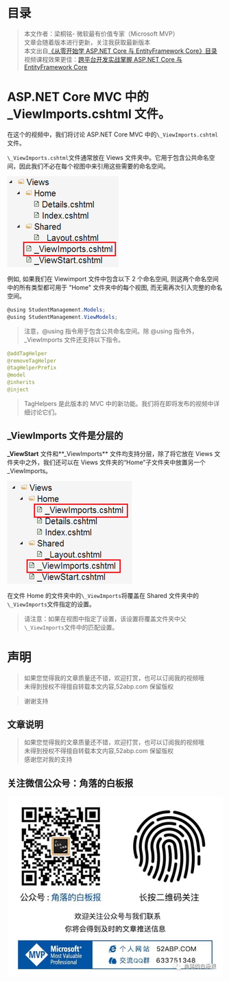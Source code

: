 # 目录

> 本文作者：梁桐铭- 微软最有价值专家（Microsoft MVP） </br>
> 文章会随着版本进行更新，关注我获取最新版本 </br>
> 本文出自[《从零开始学 ASP.NET Core 与 EntityFramework Core》目录](https://www.52abp.com/Wiki/mvc/latest) </br>
> 视频课程效果更佳：[跨平台开发实战掌握 ASP.NET Core 与 EntityFramework Core
> ](https://www.52abp.com/College/Course/1) </br>

# ASP.NET Core MVC 中的\_ViewImports.cshtml 文件。

在这个的视频中，我们将讨论 ASP.NET Core MVC 中的`\_ViewImports.cshtml`文件。

`\_ViewImports.cshtml`文件通常放在 Views 文件夹中。它用于包含公共命名空间，因此我们不必在每个视图中来引用这些需要的命名空间。

![31 1](images/31-1.png)

例如, 如果我们在 Viewimport 文件中包含以下 2 个命名空间, 则这两个命名空间中的所有类型都可用于 "Home" 文件夹中的每个视图, 而无需再次引入完整的命名空间。

```csharp
@using StudentManagement.Models;
@using StudentManagement.ViewModels;

```

> 注意，@using 指令用于包含公共命名空间。除 @using 指令外，\_ViewImports 文件还支持以下指令。

```java
@addTagHelper
@removeTagHelper
@tagHelperPrefix
@model
@inherits
@inject
```

> TagHelpers 是此版本的 MVC 中的新功能。我们将在即将发布的视频中详细讨论它们。

## \_ViewImports 文件是分层的

**\_ViewStart** 文件和**\_ViewImports** 文件均支持分层，除了将它放在 Views 文件夹中之外，我们还可以在 Views 文件夹的“Home”子文件夹中放置另一个\_ViewImports。

![31 2](images/31-2.png)

在文件 Home 的文件夹中的`\_ViewImports`将覆盖在 Shared 文件夹中的`\_ViewImports`文件指定的设置。

> 请注意：如果在视图中指定了设置，该设置将覆盖文件夹中父`\_ViewImports`文件中的匹配设置。

# 声明

> 如果您觉得我的文章质量还不错，欢迎打赏，也可以订阅我的视频哦 </br>
> 未得到授权不得擅自转载本文内容,52abp.com 保留版权

> 谢谢支持

## 文章说明

> 如果您觉得我的文章质量还不错，欢迎打赏，也可以订阅我的视频哦 </br>
> 未得到授权不得擅自转载本文内容,52abp.com 保留版权 </br>
> 感谢您对我的支持

## 关注微信公众号：角落的白板报

![公众号：角落的白板报](images/jiaoluowechat.png)
